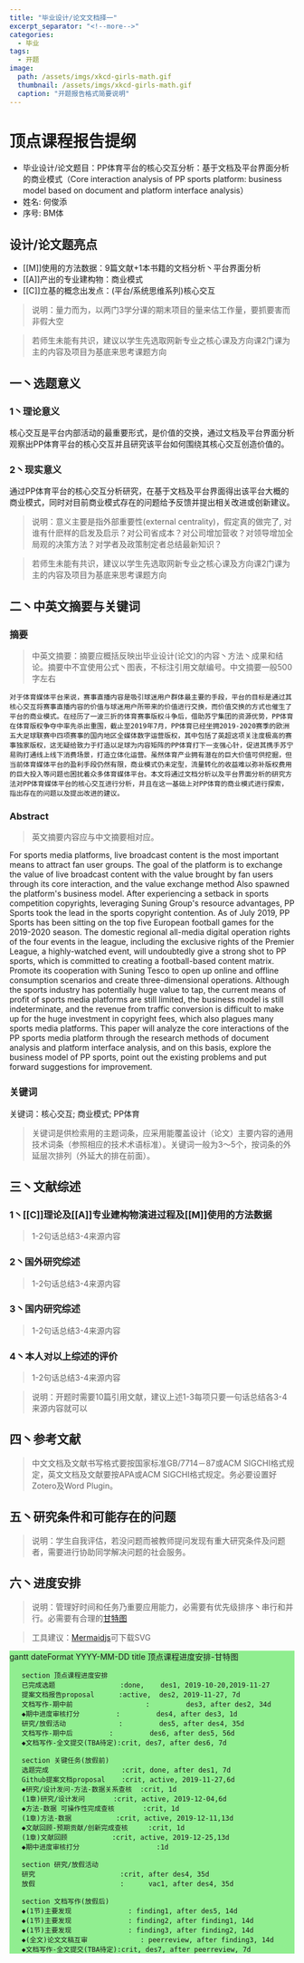 ```yaml
---
title: "毕业设计/论文文档择一"
excerpt_separator: "<!--more-->"
categories:
  - 毕业
tags:
  - 开题
image: 
  path: /assets/imgs/xkcd-girls-math.gif
  thumbnail: /assets/imgs/xkcd-girls-math.gif
  caption: "开题报告格式简要说明"
---
```

<script src='https://unpkg.com/mermaid@8.4.2/dist/mermaid.min.js'></script>
<script>mermaid.initialize({startOnLoad:true});</script>


# 顶点课程报告提纲

* 毕业设计/论文题目：PP体育平台的核心交互分析：基于文档及平台界面分析的商业模式（Core interaction analysis of PP sports platform: business model based on document and platform interface analysis）
* 姓名: 何俊添
* 序号: BM体
<!--more-->

## 设计/论文题亮点

* [[M]]使用的方法数据：9篇文献+1本书籍的文档分析丶平台界面分析
* [[A]]产出的专业建构物：商业模式
* [[C]]立基的概念出发点：(平台/系统思维系列)核心交互

> 说明：量力而为，以两门3学分课的期末项目的量来估工作量，要抓要害而非假大空

> 若师生未能有共识，建议以学生先选取网新专业之核心课及方向课2门课为主的内容及项目为基底来思考课题方向


## 一丶选题意义
### 1丶理论意义

核心交互是平台内部活动的最重要形式，是价值的交换，通过文档及平台界面分析观察出PP体育平台的核心交互并且研究该平台如何围绕其核心交互创造价值的。

### 2丶现实意义

通过PP体育平台的核心交互分析研究，在基于文档及平台界面得出该平台大概的商业模式，同时对目前商业模式存在的问题给予反馈并提出相关改进或创新建议。


> 说明：意义主要是指外部重要性(external centrality)，假定真的做完了, 对谁有什麽样的启发及启示？对公司省成本？对公司增加营收？对领导增加全局观的决策方法？对学者及政策制定者总结最新知识？

> 若师生未能有共识，建议以学生先选取网新专业之核心课及方向课2门课为主的内容及项目为基底来思考课题方向



## 二丶中英文摘要与关键词

### 摘要
> 中英文摘要：摘要应概括反映出毕业设计(论文)的内容丶方法丶成果和结论。摘要中不宜使用公式丶图表，不标注引用文献编号。中文摘要一般500字左右

    对于体育媒体平台来说，赛事直播内容是吸引球迷用户群体最主要的手段，平台的目标是通过其核心交互将赛事直播内容的价值与球迷用户所带来的价值进行交换，而价值交换的方式也催生了平台的商业模式。在经历了一波三折的体育赛事版权斗争后，借助苏宁集团的资源优势，PP体育在体育版权争夺中率先杀出重围，截止至2019年7月，PP体育已经坐拥2019-2020赛季的欧洲五大足球联赛中四项赛事的国内地区全媒体数字运营版权，其中包括了英超这项关注度极高的赛事独家版权，这无疑给致力于打造以足球为内容矩阵的PP体育打下一支强心针，促进其携手苏宁易购打通线上线下消费场景，打造立体化运营。虽然体育产业拥有潜在的巨大价值可供挖掘，但当前体育媒体平台的盈利手段仍然有限，商业模式仍未定型，流量转化的收益难以弥补版权费用的巨大投入等问题也困扰着众多体育媒体平台。本文将通过文档分析以及平台界面分析的研究方法对PP体育媒体平台的核心交互进行分析，并且在这一基础上对PP体育的商业模式进行探索，指出存在的问题以及提出改进的建议。
    
### Abstract

> 英文摘要内容应与中文摘要相对应。

For sports media platforms, live broadcast content is the most important means to attract fan user groups. The goal of the platform is to exchange the value of live broadcast content with the value brought by fan users through its core interaction, and the value exchange method Also spawned the platform's business model. After experiencing a setback in sports competition copyrights, leveraging Suning Group's resource advantages, PP Sports took the lead in the sports copyright contention. As of July 2019, PP Sports has been sitting on the top five European football games for the 2019-2020 season. The domestic regional all-media digital operation rights of the four events in the league, including the exclusive rights of the Premier League, a highly-watched event, will undoubtedly give a strong shot to PP sports, which is committed to creating a football-based content matrix. Promote its cooperation with Suning Tesco to open up online and offline consumption scenarios and create three-dimensional operations. Although the sports industry has potentially huge value to tap, the current means of profit of sports media platforms are still limited, the business model is still indeterminate, and the revenue from traffic conversion is difficult to make up for the huge investment in copyright fees, which also plagues many sports media platforms. This paper will analyze the core interactions of the PP sports media platform through the research methods of document analysis and platform interface analysis, and on this basis, explore the business model of PP sports, point out the existing problems and put forward suggestions for improvement.

### 关键词

关键词：核心交互; 商业模式; PP体育
>  关键词是供检索用的主题词条，应采用能覆盖设计（论文）主要内容的通用技术词条（参照相应的技术术语标准）。关键词一般为3～5个，按词条的外延层次排列（外延大的排在前面）。



## 三丶文献综述

### 1丶[[C]]理论及[[A]]专业建构物演进过程及[[M]]使用的方法数据

> 1-2句话总结3-4来源内容

### 2丶国外研究综述

> 1-2句话总结3-4来源内容

### 3丶国内研究综述

> 1-2句话总结3-4来源内容

### 4丶本人对以上综述的评价

> 1-2句话总结3-4来源内容

> 说明：开题时需要10篇引用文献，建议上述1-3每项只要一句话总结各3-4来源内容就可以


## 四丶参考文献

> 中文文档及文献书写格式要按国家标准GB/7714－87或ACM SIGCHI格式规定，英文文档及文献要按APA或ACM SIGCHI格式规定。务必要设置好Zotero及Word Plugin。


## 五丶研究条件和可能存在的问题
> 说明：学生自我评估，若没问题而被教师提问发现有重大研究条件及问题者，需要进行协助同学解决问题的社会服务。

## 六丶进度安排
> 说明：管理好时间和任务乃重要应用能力，必需要有优先级排序丶串行和并行。必需要有合理的[甘特图](https://www.mindtheproduct.com/tame-your-roadmap/)

> 工具建议：[Mermaidjs](https://mermaidjs.github.io/mermaid-live-editor/)可下载SVG
 
<div class="mermaid" style="background-color:lightgreen;"> 
gantt
       dateFormat  YYYY-MM-DD
       title 顶点课程进度安排-甘特图

       section 顶点课程进度安排
       已完成选题                :done,    des1, 2019-10-20,2019-11-27
       提案文档报告proposal      :active,  des2, 2019-11-27, 7d
       文档写作-期中前                  :         des3, after des2, 34d
       ◆期中进度审核打分         :         des4, after des3, 1d
       研究/放假活动             :         des5, after des4, 35d
       文档写作-期中后         :         des6, after des5, 56d
       ◆文档写作-全文提交(TBA待定):crit, des7, after des6, 7d

       section 关键任务(放假前)
       选题完成                  :crit, done, after des1, 7d
       Github提案文档proposal    :crit, active, 2019-11-27,6d
       ◆研究/设计发问-方法-数据关系查核  :crit, 1d
       (1章)研究/设计发问       :crit, active, 2019-12-04,6d
       ◆方法-数据 可操作性完成查核       :crit, 1d
       (1章)方法-数据           :crit, active, 2019-12-11,13d
       ◆文献回顾-预期贡献/创新完成查核     :crit, 1d
       (1章)文献回顾           :crit, active, 2019-12-25,13d
       ◆期中进度审核打分                   :1d

       section 研究/放假活动
       研究                     :crit, after des4, 35d
       放假                     :      vac1, after des4, 35d

       section 文档写作(放假后)
       ◆(1节)主要发现              : finding1, after des5, 14d
       ◆(1节)主要发现              : finding2, after finding1, 14d
       ◆(1节)主要发现              : finding3, after finding2, 14d
       ◆(全文)论文文稿互审             : peerreview, after finding3, 14d
       ◆文档写作-全文提交(TBA待定):crit, des7, after peerreview, 7d


</div>
